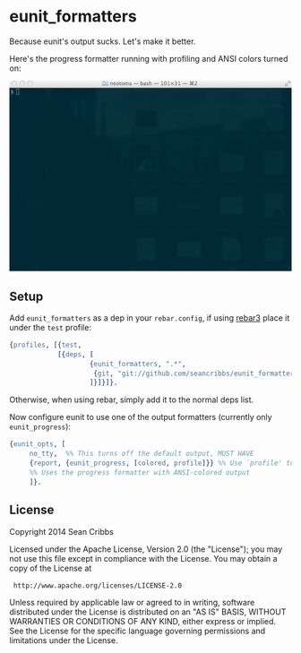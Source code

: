 # eunit_formatters

Because eunit's output sucks. Let's make it better.

Here's the progress formatter running with profiling and ANSI colors
turned on:

![neotoma eunit](demo.gif)

## Setup

Add `eunit_formatters` as a dep in your `rebar.config`, if using [rebar3](http://rebar3.org) place it under the `test` profile:

```erlang
{profiles, [{test,
            [{deps, [
                    {eunit_formatters, ".*",
                     {git, "git://github.com/seancribbs/eunit_formatters", {branch, "master"}}}
                    ]}]}]}.
```

Otherwise, when using rebar, simply add it to the normal deps list.

Now configure eunit to use one of the output formatters (currently
only `eunit_progress`):

```erlang
{eunit_opts, [
     no_tty,  %% This turns off the default output, MUST HAVE
     {report, {eunit_progress, [colored, profile]}} %% Use `profile' to see test timing information
     %% Uses the progress formatter with ANSI-colored output
     ]}.
```

## License

   Copyright 2014 Sean Cribbs

   Licensed under the Apache License, Version 2.0 (the "License");
   you may not use this file except in compliance with the License.
   You may obtain a copy of the License at

     http://www.apache.org/licenses/LICENSE-2.0

   Unless required by applicable law or agreed to in writing, software
   distributed under the License is distributed on an "AS IS" BASIS,
   WITHOUT WARRANTIES OR CONDITIONS OF ANY KIND, either express or implied.
   See the License for the specific language governing permissions and
   limitations under the License.
